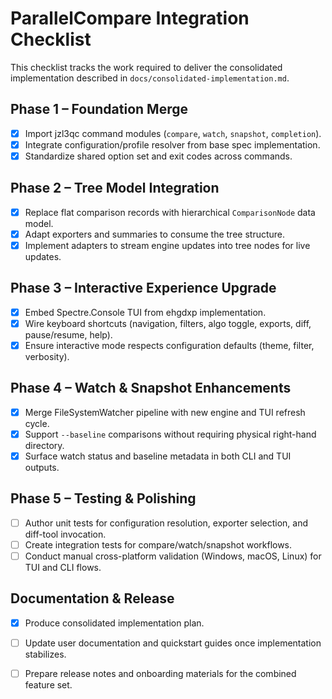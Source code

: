 # ParallelCompare Integration Checklist

This checklist tracks the work required to deliver the consolidated implementation described in `docs/consolidated-implementation.md`.

## Phase 1 – Foundation Merge
- [x] Import jzl3qc command modules (`compare`, `watch`, `snapshot`, `completion`).
- [x] Integrate configuration/profile resolver from base spec implementation.
- [x] Standardize shared option set and exit codes across commands.

## Phase 2 – Tree Model Integration
- [x] Replace flat comparison records with hierarchical `ComparisonNode` data model.
- [x] Adapt exporters and summaries to consume the tree structure.
- [x] Implement adapters to stream engine updates into tree nodes for live updates.

## Phase 3 – Interactive Experience Upgrade
- [x] Embed Spectre.Console TUI from ehgdxp implementation.
- [x] Wire keyboard shortcuts (navigation, filters, algo toggle, exports, diff, pause/resume, help).
- [x] Ensure interactive mode respects configuration defaults (theme, filter, verbosity).

## Phase 4 – Watch & Snapshot Enhancements
- [x] Merge FileSystemWatcher pipeline with new engine and TUI refresh cycle.
- [x] Support `--baseline` comparisons without requiring physical right-hand directory.
- [x] Surface watch status and baseline metadata in both CLI and TUI outputs.

## Phase 5 – Testing & Polishing
- [ ] Author unit tests for configuration resolution, exporter selection, and diff-tool invocation.
- [ ] Create integration tests for compare/watch/snapshot workflows.
- [ ] Conduct manual cross-platform validation (Windows, macOS, Linux) for TUI and CLI flows.

## Documentation & Release
- [x] Produce consolidated implementation plan.
- [ ] Update user documentation and quickstart guides once implementation stabilizes.
- [ ] Prepare release notes and onboarding materials for the combined feature set.

